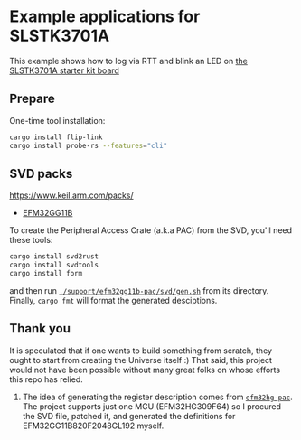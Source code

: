 # Example applications for SLSTK3701A

This example shows how to log via RTT and blink an LED on
[the SLSTK3701A starter kit board](https://www.silabs.com/development-tools/mcu/32-bit/efm32gg11-starter-kit?tab=overview)

## Prepare

One-time tool installation:

```sh
cargo install flip-link
cargo install probe-rs --features="cli"
```

## SVD packs

https://www.keil.arm.com/packs/

* [EFM32GG11B](https://www.silabs.com/documents/public/cmsis-packs/SiliconLabs.GeckoPlatform_EFM32GG11B_DFP.4.3.0.pack)

To create the Peripheral Access Crate (a.k.a PAC) from the SVD, you'll need these tools:

```sh
cargo install svd2rust
cargo install svdtools
cargo install form
```

and then run [`./support/efm32gg11b-pac/svd/gen.sh`](./support/efm32gg11b-pac/svd/gen.sh) from its directory.
Finally, `cargo fmt` will format the generated desciptions.

## Thank you

It is speculated that if one wants to build something from scratch, they ought to start from creating the Universe itself :)
That said, this project would not have been possible without many great folks on whose efforts this repo has relied.

1. The idea of generating the register description comes from [`efm32hg-pac`](https://github.com/em32-rs/efm32hg-pac).
   The project supports just one MCU (EFM32HG309F64) so I procured the SVD file, patched it, and generated the definitions for
   EFM32GG11B820F2048GL192 myself.
